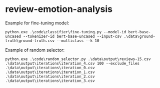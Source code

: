 # review-emotion-analysis

Example for fine-tuning model:

```python.exe .\code\classifier\fine-tuning.py --model-id bert-base-uncased --tokenizer-id bert-base-uncased --input-csv .\data\ground-truth\ground-truth.csv --multiclass --k 10```

Example of random selector:

```python.exe .\code\random_selector.py .\data\output\reviews-15.csv .\data\output\iterations\iteration_4.csv 100 --exclude_files .\data\output\iterations\iteration_0.csv .\data\output\iterations\iteration_1.csv .\data\output\iterations\iteration_2.csv .\data\output\iterations\iteration_3.csv```

